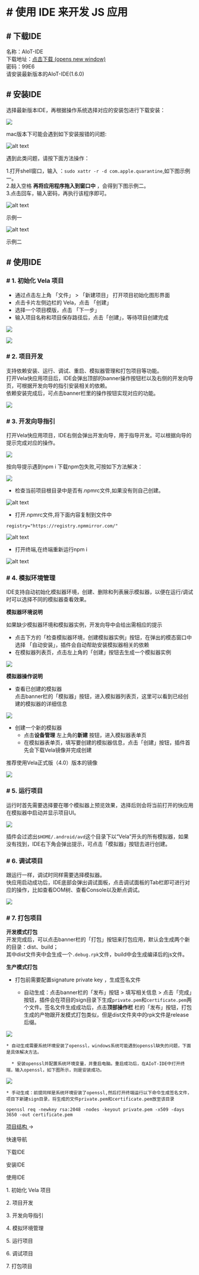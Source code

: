 <!-- 源地址: https://iot.mi.com/vela/quickapp/zh/guide/start/use-ide.html -->

# # 使用 IDE 来开发 JS 应用

## # 下载IDE

名称：AIoT-IDE  
下载地址：[点击下载 (opens new window)](<https://kpan.mioffice.cn/webfolder/ext/j6SfQsarf8I%40?n=0.18700074913007825>)  
密码：99E6  
请安装最新版本的AIoT-IDE(1.6.0)

## # 安装IDE

选择最新版本IDE，再根据操作系统选择对应的安装包进行下载安装：

![](../../images/ide-download-0.4e2820e1.png)

mac版本下可能会遇到如下安装报错的问题:

![alt text](../../images/ide-download-1.4e037387.png)

遇到此类问题，请按下面方法操作：

1.打开shell窗口，输入 ：`sudo xattr -r -d com.apple.quarantine`,如下图示例一。  
2.敲入空格 **再将应用程序拖入到窗口中** ，会得到下图示例二。  
3.点击回车，输入密码，再执行该程序即可。

![alt text](../../images/ide-download-2.9572f5ad.png)

示例一

![alt text](../../images/ide-download-3.62185053.png)

示例二

## # 使用IDE

### # 1\. 初始化 Vela 项目

  * 通过点击左上角 「文件」 > 「新建项目」 打开项目初始化图形界面
  * 点击卡片左侧边栏的 Vela，点击 「创建」
  * 选择一个项目模版，点击 「下一步」
  * 输入项目名称和项目保存路径后，点击「创建」，等待项目创建完成

![](../../images/ide-create-project.5d0084ff.png)

![](../../images/ide-project-template.3121cbb1.png)

### # 2\. 项目开发

支持依赖安装、运行、调试、重启、模拟器管理和打包项目等功能。  
打开Vela快应用项目后，IDE会弹出顶部的banner操作按钮栏以及右侧的开发向导页，可根据开发向导的指引安装相关的依赖。  
依赖安装完成后，可点击banner栏里的操作按钮实现对应的功能。

![](../../images/ide-warning.62c8b363.png)

### # 3\. 开发向导指引

打开Vela快应用项目，IDE右侧会弹出开发向导，用于指导开发。可以根据向导的提示完成对应的操作。

![](../../images/ide-success.4b9d567a.png)

按向导提示遇到npm i 下载npm包失败,可按如下方法解决：

![](../../images/ide-npm-0.474389ef.png)

  * 检查当前项目根目录中是否有.npmrc文件,如果没有则自己创建。

![alt text](../../images/ide-npm-1.789aac55.png)

  * 打开.npmrc文件,将下面内容复制到文件中

`registry="https://registry.npmmirror.com/"`

![alt text](../../images/ide-npm-2.3cd3e0e1.png)

  * 打开终端,在终端重新运行npm i

![alt text](../../images/ide-npm-3.3b194db2.png)

### # 4\. 模拟环境管理

IDE支持自动初始化模拟器环境，创建、删除和列表展示模拟器，以便在运行/调试时可以选择不同的模拟器查看效果。

**模拟器环境说明**

如果缺少模拟器环境和模拟器实例，开发向导中会给出需相应的提示

  * 点击下方的「检查模拟器环境，创建模拟器实例」按钮，在弹出的模态窗口中选择 「自动安装」，插件会自动帮助安装模拟器相关的依赖
  * 在模拟器列表页，点击左上角的「创建」按钮去生成一个模拟器实例

![](../../images/ide-warning-1.9ee65bda.png)

**模拟器操作说明**

  * 查看已创建的模拟器  
点击banner栏的「模拟器」按钮，进入模拟器列表页，这里可以看到已经创建的模拟器的详细信息

![](../../images/ide-emulator-2.1480d958.png)

  * 创建一个新的模拟器 
    * 点击**设备管理** 左上角的**新建** 按钮，进入模拟器表单页
    * 在模拟器表单页，填写要创建的模拟器信息，点击「创建」按钮，插件首先会下载Vela镜像并完成创建

推荐使用Vela正式版（4.0）版本的镜像

![](../../images/ide-emulator-3.60d515ac.png)

### # 5\. 运行项目

运行时首先需要选择要在哪个模拟器上预览效果，选择后则会将当前打开的快应用在模拟器中启动并显示项目UI。

![](../../images/ide-debug-1.ceed608e.png)

插件会过滤出`$HOME/.android/avd`这个目录下以“Vela”开头的所有模拟器，如果没有找到，IDE右下角会弹出提示，可点击「模拟器」按钮去进行创建。

### # 6\. 调试项目

跟运行一样，调试时同样需要选择模拟器。  
快应用启动成功后，IDE底部会弹出调试面板，点击调试面板的Tab栏即可进行对应的操作，比如查看DOM树、查看Console以及断点调试。

![](../../images/ide-debug-0.9308399f.png)

### # 7\. 打包项目

**开发模式打包**  
开发完成后，可以点击banner栏的「打包」按钮来打包应用，默认会生成两个新的目录：dist、build；  
其中dist文件夹中会生成一个`.debug.rpk`文件，build中会生成编译后的js文件。

**生产模式打包**

  * 打包前需要配置signature private key ，生成签名文件

    * 自动生成：点击banner栏的「发布」按钮 > 填写相关信息 > 点击「完成」按钮，插件会在项目的sign目录下生成`private.pem`和`certificate.pem`两个文件。签名文件生成成功后，点击**顶部操作栏** 栏的「发布」按钮，打包生成的产物跟开发模式打包类似，但是dist文件夹中的rpk文件是release后缀。

![](../../images/ide-debug-11.9367f967.gif)

    * 自动生成需要系统环境安装了openssl，windows系统可能遇到openssl缺失的问题，下面是具体解决方法。

      * 安装openssl并配置系统环境变量，并重启电脑。重启成功后，在AIoT-IDE中打开终端，输入openssl，如下图所示，则是安装成功。

![](../../images/ide-openssl.b4d52a43.png)

    * 手动生成：前提同样是系统环境安装了openssl,然后打开终端运行以下命令生成签名文件，项目下新建sign目录，将生成的文件private.pem和certificate.pem放至该目录  
`openssl req -newkey rsa:2048 -nodes -keyout private.pem -x509 -days 3650 -out certificate.pem`

[ 项目结构 ](</vela/quickapp/zh/guide/start/project-overview.html>) → 

快速导航

下载IDE

安装IDE

使用IDE

1\. 初始化 Vela 项目

2\. 项目开发

3\. 开发向导指引

4\. 模拟环境管理

5\. 运行项目

6\. 调试项目

7\. 打包项目

